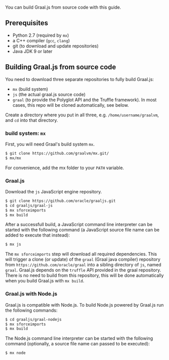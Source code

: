 You can build Graal.js from source code with this guide.

## Prerequisites

* Python 2.7 (required by `mx`)
* a C++ compiler (`gcc`, `clang`)
* git (to download and update repositories)
* Java JDK 9 or later

## Building Graal.js from source code

You need to download three separate repositories to fully build Graal.js:
* `mx` (build system)
* `js` (the actual graal.js source code)
* `graal` (to provide the Polyglot API and the Truffle framework). In most cases, this repo will be cloned automatically, see below.

Create a directory where you put in all three, e.g. `/home/username/graalvm`, and `cd` into that directory.

### build system: `mx`
First, you will need Graal's build system `mx`.

```bash
$ git clone https://github.com/graalvm/mx.git/
$ mx/mx
```

For convenience, add the mx folder to your `PATH` variable.

### Graal.js

Download the `js` JavaScript engine repository.

```bash
$ git clone https://github.com/oracle/graaljs.git
$ cd graaljs/graal-js
$ mx sforceimports
$ mx build
```

After a successfull build, a JavaScript command line interpreter can be started with the following command (a JavaScript source file name can be added to execute that instead): 

```bash
$ mx js
```

The `mx sforceimports` step will download all required dependencies.
This will trigger a clone (or update) of the `graal` (Graal java compiler) repository from `https://github.com/oracle/graal` into a sibling directory of `js`, named `graal`.
Graal.js depends on the `truffle` API provided in the graal repository.
There is no need to build from this repository, this will be done automatically when you build Graal.js with `mx build`.

### Graal.js with Node.js

Graal.js is compatible with Node.js.
To build Node.js powered by Graal.js run the following commands:

```bash
$ cd graaljs/graal-nodejs
$ mx sforceimports
$ mx build
```

The Node.js command line interpreter can be started with the following command (optionally, a source file name can passed to be executed):
```
$ mx node
```

